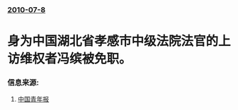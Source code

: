 ### [2010-07-8](/news/2010/07/8/index.md)

##### 
#  身为中国湖北省孝感市中级法院法官的上访维权者冯缤被免职。




### 信息来源:

1. [中国青年报](http://news.163.com/10/0727/04/6CIS0FR400011229.html)
